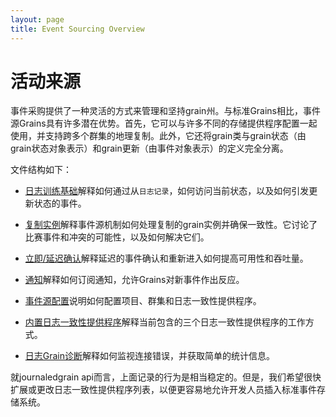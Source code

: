 ```yaml
---
layout: page
title: Event Sourcing Overview
---
```


# 活动来源

事件采购提供了一种灵活的方式来管理和坚持grain州。与标准Grains相比，事件源Grains具有许多潜在优势。首先，它可以与许多不同的存储提供程序配置一起使用，并支持跨多个群集的地理复制。此外，它还将grain类与grain状态（由grain状态对象表示）和grain更新（由事件对象表示）的定义完全分离。

文件结构如下：

-   [日志训练基础](journaledgrain_basics.md)解释如何通过从`日志记录`，如何访问当前状态，以及如何引发更新状态的事件。

-   [复制实例](replicated_instances.md)解释事件源机制如何处理复制的grain实例并确保一致性。它讨论了比赛事件和冲突的可能性，以及如何解决它们。

-   [立即/延迟确认](immediate_vs_delayed_confirmation.md)解释延迟的事件确认和重新进入如何提高可用性和吞吐量。

-   [通知](notifications.md)解释如何订阅通知，允许Grains对新事件作出反应。

-   [事件源配置](event_sourcing_configuration.md)说明如何配置项目、群集和日志一致性提供程序。

-   [内置日志一致性提供程序](log_consistency_providers.md)解释当前包含的三个日志一致性提供程序的工作方式。

-   [日志Grain诊断](journaledgrain_diagnostics.md)解释如何监视连接错误，并获取简单的统计信息。

就journaledgrain api而言，上面记录的行为是相当稳定的。但是，我们希望很快扩展或更改日志一致性提供程序列表，以便更容易地允许开发人员插入标准事件存储系统。
